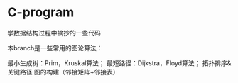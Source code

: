 # C-program
学数据结构过程中摘抄的一些代码

本branch是一些常用的图论算法：

最小生成树：Prim，Kruskal算法；
最短路径：Dijkstra，Floyd算法；
拓扑排序&关键路径
图的构建（邻接矩阵+邻接表）
